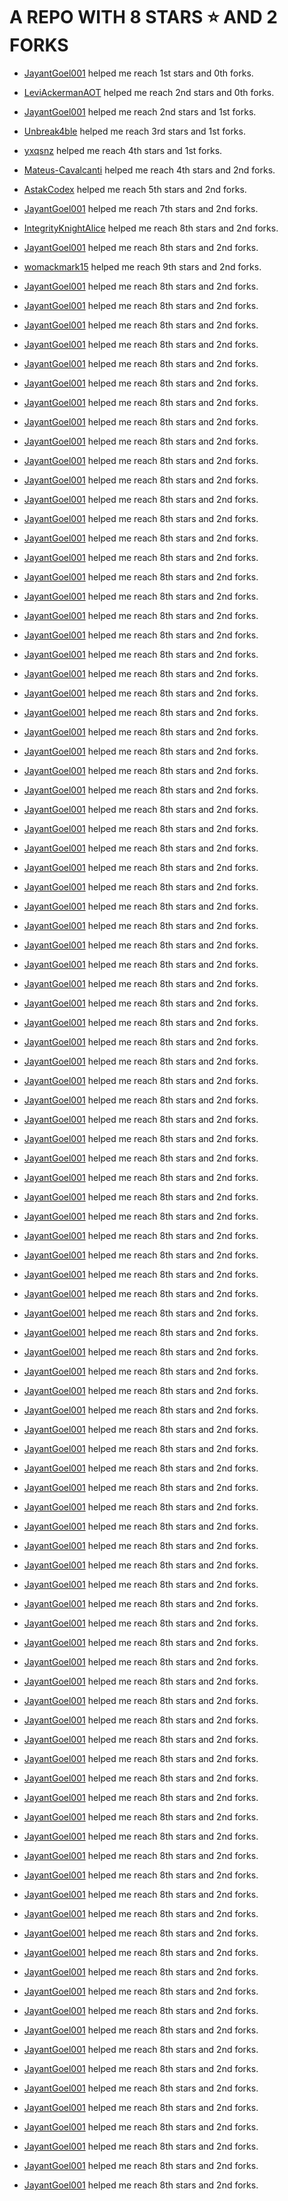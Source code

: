 # A REPO WITH 8 STARS ⭐️ AND 2 FORKS
- [JayantGoel001](https://github.com/JayantGoel001) helped me reach 1st stars and 0th forks.

- [LeviAckermanAOT](https://github.com/LeviAckermanAOT) helped me reach 2nd stars and 0th forks.

- [JayantGoel001](https://github.com/JayantGoel001) helped me reach 2nd stars and 1st forks.

- [Unbreak4ble](https://github.com/Unbreak4ble) helped me reach 3rd stars and 1st forks.

- [yxqsnz](https://github.com/yxqsnz) helped me reach 4th stars and 1st forks.

- [Mateus-Cavalcanti](https://github.com/Mateus-Cavalcanti) helped me reach 4th stars and 2nd forks.

- [AstakCodex](https://github.com/AstakCodex) helped me reach 5th stars and 2nd forks.

- [JayantGoel001](https://github.com/JayantGoel001) helped me reach 7th stars and 2nd forks.

- [IntegrityKnightAlice](https://github.com/IntegrityKnightAlice) helped me reach 8th stars and 2nd forks.

- [JayantGoel001](https://github.com/JayantGoel001) helped me reach 8th stars and 2nd forks.

- [womackmark15](https://github.com/womackmark15) helped me reach 9th stars and 2nd forks.

- [JayantGoel001](https://github.com/JayantGoel001) helped me reach 8th stars and 2nd forks.

- [JayantGoel001](https://github.com/JayantGoel001) helped me reach 8th stars and 2nd forks.

- [JayantGoel001](https://github.com/JayantGoel001) helped me reach 8th stars and 2nd forks.

- [JayantGoel001](https://github.com/JayantGoel001) helped me reach 8th stars and 2nd forks.

- [JayantGoel001](https://github.com/JayantGoel001) helped me reach 8th stars and 2nd forks.

- [JayantGoel001](https://github.com/JayantGoel001) helped me reach 8th stars and 2nd forks.

- [JayantGoel001](https://github.com/JayantGoel001) helped me reach 8th stars and 2nd forks.

- [JayantGoel001](https://github.com/JayantGoel001) helped me reach 8th stars and 2nd forks.

- [JayantGoel001](https://github.com/JayantGoel001) helped me reach 8th stars and 2nd forks.

- [JayantGoel001](https://github.com/JayantGoel001) helped me reach 8th stars and 2nd forks.

- [JayantGoel001](https://github.com/JayantGoel001) helped me reach 8th stars and 2nd forks.

- [JayantGoel001](https://github.com/JayantGoel001) helped me reach 8th stars and 2nd forks.

- [JayantGoel001](https://github.com/JayantGoel001) helped me reach 8th stars and 2nd forks.

- [JayantGoel001](https://github.com/JayantGoel001) helped me reach 8th stars and 2nd forks.

- [JayantGoel001](https://github.com/JayantGoel001) helped me reach 8th stars and 2nd forks.

- [JayantGoel001](https://github.com/JayantGoel001) helped me reach 8th stars and 2nd forks.

- [JayantGoel001](https://github.com/JayantGoel001) helped me reach 8th stars and 2nd forks.

- [JayantGoel001](https://github.com/JayantGoel001) helped me reach 8th stars and 2nd forks.

- [JayantGoel001](https://github.com/JayantGoel001) helped me reach 8th stars and 2nd forks.

- [JayantGoel001](https://github.com/JayantGoel001) helped me reach 8th stars and 2nd forks.

- [JayantGoel001](https://github.com/JayantGoel001) helped me reach 8th stars and 2nd forks.

- [JayantGoel001](https://github.com/JayantGoel001) helped me reach 8th stars and 2nd forks.

- [JayantGoel001](https://github.com/JayantGoel001) helped me reach 8th stars and 2nd forks.

- [JayantGoel001](https://github.com/JayantGoel001) helped me reach 8th stars and 2nd forks.

- [JayantGoel001](https://github.com/JayantGoel001) helped me reach 8th stars and 2nd forks.

- [JayantGoel001](https://github.com/JayantGoel001) helped me reach 8th stars and 2nd forks.

- [JayantGoel001](https://github.com/JayantGoel001) helped me reach 8th stars and 2nd forks.

- [JayantGoel001](https://github.com/JayantGoel001) helped me reach 8th stars and 2nd forks.

- [JayantGoel001](https://github.com/JayantGoel001) helped me reach 8th stars and 2nd forks.

- [JayantGoel001](https://github.com/JayantGoel001) helped me reach 8th stars and 2nd forks.

- [JayantGoel001](https://github.com/JayantGoel001) helped me reach 8th stars and 2nd forks.

- [JayantGoel001](https://github.com/JayantGoel001) helped me reach 8th stars and 2nd forks.

- [JayantGoel001](https://github.com/JayantGoel001) helped me reach 8th stars and 2nd forks.

- [JayantGoel001](https://github.com/JayantGoel001) helped me reach 8th stars and 2nd forks.

- [JayantGoel001](https://github.com/JayantGoel001) helped me reach 8th stars and 2nd forks.

- [JayantGoel001](https://github.com/JayantGoel001) helped me reach 8th stars and 2nd forks.

- [JayantGoel001](https://github.com/JayantGoel001) helped me reach 8th stars and 2nd forks.

- [JayantGoel001](https://github.com/JayantGoel001) helped me reach 8th stars and 2nd forks.

- [JayantGoel001](https://github.com/JayantGoel001) helped me reach 8th stars and 2nd forks.

- [JayantGoel001](https://github.com/JayantGoel001) helped me reach 8th stars and 2nd forks.

- [JayantGoel001](https://github.com/JayantGoel001) helped me reach 8th stars and 2nd forks.

- [JayantGoel001](https://github.com/JayantGoel001) helped me reach 8th stars and 2nd forks.

- [JayantGoel001](https://github.com/JayantGoel001) helped me reach 8th stars and 2nd forks.

- [JayantGoel001](https://github.com/JayantGoel001) helped me reach 8th stars and 2nd forks.

- [JayantGoel001](https://github.com/JayantGoel001) helped me reach 8th stars and 2nd forks.

- [JayantGoel001](https://github.com/JayantGoel001) helped me reach 8th stars and 2nd forks.

- [JayantGoel001](https://github.com/JayantGoel001) helped me reach 8th stars and 2nd forks.

- [JayantGoel001](https://github.com/JayantGoel001) helped me reach 8th stars and 2nd forks.

- [JayantGoel001](https://github.com/JayantGoel001) helped me reach 8th stars and 2nd forks.

- [JayantGoel001](https://github.com/JayantGoel001) helped me reach 8th stars and 2nd forks.

- [JayantGoel001](https://github.com/JayantGoel001) helped me reach 8th stars and 2nd forks.

- [JayantGoel001](https://github.com/JayantGoel001) helped me reach 8th stars and 2nd forks.

- [JayantGoel001](https://github.com/JayantGoel001) helped me reach 8th stars and 2nd forks.

- [JayantGoel001](https://github.com/JayantGoel001) helped me reach 8th stars and 2nd forks.

- [JayantGoel001](https://github.com/JayantGoel001) helped me reach 8th stars and 2nd forks.

- [JayantGoel001](https://github.com/JayantGoel001) helped me reach 8th stars and 2nd forks.

- [JayantGoel001](https://github.com/JayantGoel001) helped me reach 8th stars and 2nd forks.

- [JayantGoel001](https://github.com/JayantGoel001) helped me reach 8th stars and 2nd forks.

- [JayantGoel001](https://github.com/JayantGoel001) helped me reach 8th stars and 2nd forks.

- [JayantGoel001](https://github.com/JayantGoel001) helped me reach 8th stars and 2nd forks.

- [JayantGoel001](https://github.com/JayantGoel001) helped me reach 8th stars and 2nd forks.

- [JayantGoel001](https://github.com/JayantGoel001) helped me reach 8th stars and 2nd forks.

- [JayantGoel001](https://github.com/JayantGoel001) helped me reach 8th stars and 2nd forks.

- [JayantGoel001](https://github.com/JayantGoel001) helped me reach 8th stars and 2nd forks.

- [JayantGoel001](https://github.com/JayantGoel001) helped me reach 8th stars and 2nd forks.

- [JayantGoel001](https://github.com/JayantGoel001) helped me reach 8th stars and 2nd forks.

- [JayantGoel001](https://github.com/JayantGoel001) helped me reach 8th stars and 2nd forks.

- [JayantGoel001](https://github.com/JayantGoel001) helped me reach 8th stars and 2nd forks.

- [JayantGoel001](https://github.com/JayantGoel001) helped me reach 8th stars and 2nd forks.

- [JayantGoel001](https://github.com/JayantGoel001) helped me reach 8th stars and 2nd forks.

- [JayantGoel001](https://github.com/JayantGoel001) helped me reach 8th stars and 2nd forks.

- [JayantGoel001](https://github.com/JayantGoel001) helped me reach 8th stars and 2nd forks.

- [JayantGoel001](https://github.com/JayantGoel001) helped me reach 8th stars and 2nd forks.

- [JayantGoel001](https://github.com/JayantGoel001) helped me reach 8th stars and 2nd forks.

- [JayantGoel001](https://github.com/JayantGoel001) helped me reach 8th stars and 2nd forks.

- [JayantGoel001](https://github.com/JayantGoel001) helped me reach 8th stars and 2nd forks.

- [JayantGoel001](https://github.com/JayantGoel001) helped me reach 8th stars and 2nd forks.

- [JayantGoel001](https://github.com/JayantGoel001) helped me reach 8th stars and 2nd forks.

- [JayantGoel001](https://github.com/JayantGoel001) helped me reach 8th stars and 2nd forks.

- [JayantGoel001](https://github.com/JayantGoel001) helped me reach 8th stars and 2nd forks.

- [JayantGoel001](https://github.com/JayantGoel001) helped me reach 8th stars and 2nd forks.

- [JayantGoel001](https://github.com/JayantGoel001) helped me reach 8th stars and 2nd forks.

- [JayantGoel001](https://github.com/JayantGoel001) helped me reach 8th stars and 2nd forks.

- [JayantGoel001](https://github.com/JayantGoel001) helped me reach 8th stars and 2nd forks.

- [JayantGoel001](https://github.com/JayantGoel001) helped me reach 8th stars and 2nd forks.

- [JayantGoel001](https://github.com/JayantGoel001) helped me reach 8th stars and 2nd forks.

- [JayantGoel001](https://github.com/JayantGoel001) helped me reach 8th stars and 2nd forks.

- [JayantGoel001](https://github.com/JayantGoel001) helped me reach 8th stars and 2nd forks.

- [JayantGoel001](https://github.com/JayantGoel001) helped me reach 8th stars and 2nd forks.

- [JayantGoel001](https://github.com/JayantGoel001) helped me reach 8th stars and 2nd forks.

- [JayantGoel001](https://github.com/JayantGoel001) helped me reach 8th stars and 2nd forks.

- [JayantGoel001](https://github.com/JayantGoel001) helped me reach 8th stars and 2nd forks.

- [JayantGoel001](https://github.com/JayantGoel001) helped me reach 8th stars and 2nd forks.

- [JayantGoel001](https://github.com/JayantGoel001) helped me reach 8th stars and 2nd forks.

- [JayantGoel001](https://github.com/JayantGoel001) helped me reach 8th stars and 2nd forks.

- [JayantGoel001](https://github.com/JayantGoel001) helped me reach 8th stars and 2nd forks.

- [JayantGoel001](https://github.com/JayantGoel001) helped me reach 8th stars and 2nd forks.

- [JayantGoel001](https://github.com/JayantGoel001) helped me reach 8th stars and 2nd forks.

- [JayantGoel001](https://github.com/JayantGoel001) helped me reach 8th stars and 2nd forks.
